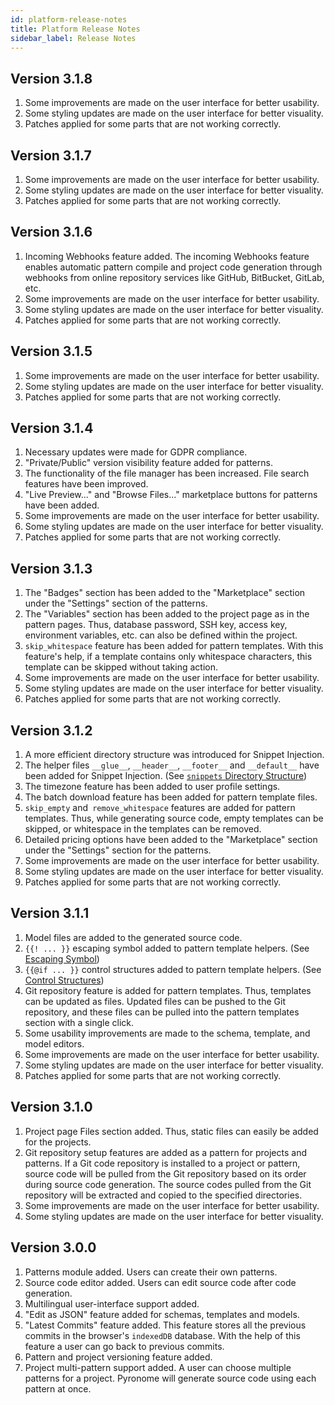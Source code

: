 ```yaml
---
id: platform-release-notes
title: Platform Release Notes
sidebar_label: Release Notes
---
```


<a id="aHeaderMenuAnchor" data-header-menu="Docs"></a>

## Version 3.1.8

1. Some improvements are made on the user interface for better usability.
2. Some styling updates are made on the user interface for better visuality.
3. Patches applied for some parts that are not working correctly.

## Version 3.1.7

1. Some improvements are made on the user interface for better usability.
2. Some styling updates are made on the user interface for better visuality.
3. Patches applied for some parts that are not working correctly.

## Version 3.1.6

1. Incoming Webhooks feature added. The incoming Webhooks feature enables automatic pattern compile and project code generation through webhooks from online repository services like GitHub, BitBucket, GitLab, etc.
2. Some improvements are made on the user interface for better usability.
3. Some styling updates are made on the user interface for better visuality.
4. Patches applied for some parts that are not working correctly.

## Version 3.1.5

1. Some improvements are made on the user interface for better usability.
2. Some styling updates are made on the user interface for better visuality.
3. Patches applied for some parts that are not working correctly.

## Version 3.1.4

1. Necessary updates were made for GDPR compliance.
2. "Private/Public" version visibility feature added for patterns.
3. The functionality of the file manager has been increased. File search features have been improved.
4. "Live Preview..." and "Browse Files..." marketplace buttons for patterns have been added.
5. Some improvements are made on the user interface for better usability.
6. Some styling updates are made on the user interface for better visuality.
7. Patches applied for some parts that are not working correctly.

## Version 3.1.3

1. The "Badges" section has been added to the "Marketplace" section under the "Settings" section of the patterns.
2. The "Variables" section has been added to the project page as in the pattern pages. Thus, database password, SSH key, access key, environment variables, etc. can also be defined within the project.
3. `skip_whitespace` feature has been added for pattern templates. With this feature's help, if a template contains only whitespace characters, this template can be skipped without taking action.
4. Some improvements are made on the user interface for better usability.
5. Some styling updates are made on the user interface for better visuality.
6. Patches applied for some parts that are not working correctly.

## Version 3.1.2

1. A more efficient directory structure was introduced for Snippet Injection.
2. The helper files `__glue__`, `__header__`, `__footer__` and `__default__` have been added for Snippet Injection. (See [`snippets` Directory Structure](/latest/en/docs/reference-snippet-injection/#snippets-directory-structure))
3. The timezone feature has been added to user profile settings.
4. The batch download feature has been added for pattern template files.
5. `skip_empty` and` remove_whitespace` features are added for pattern templates. Thus, while generating source code, empty templates can be skipped, or whitespace in the templates can be removed.
6. Detailed pricing options have been added to the "Marketplace" section under the "Settings" section for the patterns.
7. Some improvements are made on the user interface for better usability.
8. Some styling updates are made on the user interface for better visuality.
9. Patches applied for some parts that are not working correctly.

## Version 3.1.1

1. Model files are added to the generated source code.
2. `{{! ... }}` escaping symbol added to pattern template helpers. (See [Escaping Symbol](/latest/en/docs/reference-pattern-template-source-helpers/#escaping-symbol))
3. `{{@if ... }}` control structures added to pattern template helpers. (See [Control Structures](/latest/en/docs/reference-pattern-template-source-helpers/#control-structures))
4. Git repository feature is added for pattern templates. Thus, templates can be updated as files. Updated files can be pushed to the Git repository, and these files can be pulled into the pattern templates section with a single click.
5. Some usability improvements are made to the schema, template, and model editors.
6. Some improvements are made on the user interface for better usability.
7. Some styling updates are made on the user interface for better visuality.
8. Patches applied for some parts that are not working correctly.

## Version 3.1.0

1. Project page Files section added. Thus, static files can easily be added for the projects.
2. Git repository setup features are added as a pattern for projects and patterns. If a Git code repository is installed to a project or pattern, source code will be pulled from the Git repository based on its order during source code generation. The source codes pulled from the Git repository will be extracted and copied to the specified directories.
3. Some improvements are made on the user interface for better usability.
4. Some styling updates are made on the user interface for better visuality.

## Version 3.0.0

1. Patterns module added. Users can create their own patterns.
2. Source code editor added. Users can edit source code after code generation.
3. Multilingual user-interface support added.
4. "Edit as JSON" feature added for schemas, templates and models.
5. "Latest Commits" feature added. This feature stores all the previous commits in the browser's `indexedDB` database. With the help of this feature a user can go back to previous commits.
6. Pattern and project versioning feature added.
7. Project multi-pattern support added. A user can choose multiple patterns for a project. Pyronome will generate source code using each pattern at once.